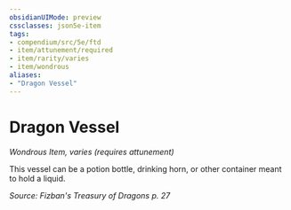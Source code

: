 ```yaml
---
obsidianUIMode: preview
cssclasses: json5e-item
tags:
- compendium/src/5e/ftd
- item/attunement/required
- item/rarity/varies
- item/wondrous
aliases: 
- "Dragon Vessel"
---
```

# Dragon Vessel
*Wondrous Item, varies (requires attunement)*  


This vessel can be a potion bottle, drinking horn, or other container meant to hold a liquid.

*Source: Fizban's Treasury of Dragons p. 27*
